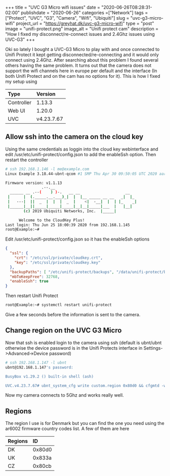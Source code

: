 +++
title = "UVC G3 Micro wifi issues"
date = "2020-06-26T08:28:31-02:00"
publishdate = "2020-06-26"
categories =["Network"]
tags = ["Protect", "UVC", "G3", "Camera", "Wifi", "Ubiquiti"]
slug = "uvc-g3-micro-wifi"
project_url = "https://greyhat.dk/uvc-g3-micro-wifi"
type = "post"
image = "unifi-protect.png"
image_alt = "Unifi protect cam"
description = "How I fixed my disconnect/re-connect issues and 2.4Ghz issues using UVC-G3"
+++

Oki so lately I bought a UVC-G3 Micro to play with and once connected to Unifi
Protect it kept getting disconnected/re-connecting and it would only connect using 2.4Ghz.
After searching about this problem I found several others having the same
problem. It turns out that the camera does not support the wifi channels here
in europe per default and the interface (In both Unifi Protect and on the cam
has no options for it). This is how I fixed my setup using

| Type | Version |
| :--- | :--- |
| Controller  | 1.13.3 |
| Web UI  | 1.20.0 |
| UVC  | v4.23.7.67 |


## Allow ssh into the camera on the cloud key

Using the same credentials as loggin into the cloud key webinterface and edit /usr/etc/unifi-protect/config.json to add the enableSsh option. Then restart the controller

```sh
# ssh 192.168.1.146 -l me@example.com
Linux Example 3.18.44-ubnt-qcom #1 SMP Thu Apr 30 09:50:05 UTC 2020 aarch64

Firmware version: v1.1.13
                .--.__
  ______ __ .--(    ) )-.   __ __                    __
 |      |  (._____.__.___)_|  |  |__ _____ __ __   _|  |_
 |   ---|  ||  _  |  |  |  _  |    <|  -__|  |  | |_    _|
 |______|__||_____|_____|_____|__|__|_____|___  |   |__|
        (c) 2019 Ubiquiti Networks, Inc.  |_____|

      Welcome to the CloudKey Plus!
Last login: Thu Jun 25 18:00:39 2020 from 192.168.1.145
root@Example:~#
```

Edit /usr/etc/unifi-protect/config.json so it has the enableSsh options
```json
{
  "ssl": {
    "crt": "/etc/ssl/private/cloudkey.crt",
    "key": "/etc/ssl/private/cloudkey.key"
  },
  "backupPaths": [ "/etc/unifi-protect/backups", "/data/unifi-protect/backups" ],
  "mbToKeepFree": 32768,
  "enableSsh": true
}
```

Then restart Unifi Protect

```sh
root@Example:~# systemctl restart unifi-protect
```

Give a few seconds before the information is sent to the camera.

## Change region on the UVC G3 Micro

Now that ssh is enabled login to the camera using ssh (default is ubnt/ubnt otherwise the device password is in the Unifi Protects interface in Settings->Advanced->Device password)

```sh
# ssh 192.168.1.147 -l ubnt
ubnt@192.168.1.147's password:

BusyBox v1.29.2 () built-in shell (ash)

UVC.v4.23.7.67# ubnt_system_cfg write custom.region 0x80d0 && cfgmtd -w -p /etc && reboot
```

Now my camera connects to 5Ghz and works really well.

## Regions

The region I use is for Denmark but you can find the one you need using the ar6002 firmware country codes list. A few of them are here

| Regions | ID |
| :---- | :--- |
| DK | 0x80d0 |
| UK | 0x833a |
| CZ | 0x80cb | 
